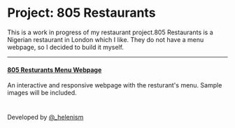 # Project: 805 Restaurants

This is a work in progress of my restaurant project.805 Restaurants is a Nigerian restaurant in London which I like. They do not have a menu webpage, so I decided to build it myself.
<hr>

#### [805 Resturants Menu Webpage](https://github.com/helenism/project-restaurant/blob/master/805-menu.html)
An interactive and responsive webpage with the resturant's menu. Sample images will be included.

#
Developed by [@_helenism](https://twitter.com/_helenism)
